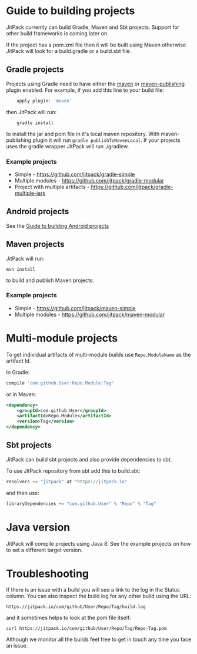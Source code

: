 # Guide to building projects

JitPack currently can build Gradle, Maven and Sbt projects. Support for other build frameworks is coming later on.

If the project has a pom.xml file then it will be built using Maven otherwise JitPack will look for a build.gradle  or a build.sbt file.


## Gradle projects

Projects using Gradle need to have either the [maven](http://gradle.org/docs/current/userguide/maven_plugin.html) or [maven-publishing](https://gradle.org/docs/current/userguide/publishing_maven.html) plugin enabled. For example, if you add this line to your build file:

```groovy
    apply plugin: 'maven'
```

then JitPack will run:

```
    gradle install
```

to install the jar and pom file in it's local maven repository. With maven-publishing plugin it will run `gradle publishToMavenLocal`. If your projects uses the gradle wrapper JitPack will run ./gradlew.

### Example projects

 - Simple - https://github.com/jitpack/gradle-simple
 - Multiple modules - https://github.com/jitpack/gradle-modular
 - Project with multiple artifacts - https://github.com/jitpack/gradle-multiple-jars

## Android projects

See the [Guide to building Android projects](https://github.com/jitpack/jitpack.io/blob/master/ANDROID.md)

## Maven projects

JitPack will run: 

    mvn install 
    
to build and publish Maven projects. 

### Example projects

 - Simple - https://github.com/jitpack/maven-simple
 - Multiple modules - https://github.com/jitpack/maven-modular
  
# Multi-module projects

To get individual artifacts of multi-module builds use `Repo.ModuleName` as the artifact Id.

In Gradle:

```groovy
compile 'com.github.User:Repo.Module:Tag'
```
or in Maven:

```xml
<dependency> 
	<groupId>com.github.User</groupId> 
	<artifactId>Repo.Module</artifactId> 
	<version>Tag</version> 
</dependency>
``` 

## Sbt projects

JitPack can build sbt projects and also provide dependencies to sbt.

To use JitPack repository from sbt add this to build.sbt:
```sbt
resolvers += "jitpack" at "https://jitpack.io"
```
and then use:
```sbt
libraryDependencies += "com.github.User" % "Repo" % "Tag"
```

# Java version

JitPack will compile projects using Java 8. See the example projects on how to set a different target version.

# Troubleshooting

If there is an issue with a build you will see a link to the log in the Status column. You can also inspect the build log for any other build using the URL:

```
https://jitpack.io/com/github/User/Repo/Tag/build.log
```

and it sometimes helps to look at the pom file itself:

```
curl https://jitpack.io/com/github/User/Repo/Tag/Repo-Tag.pom
```

Although we monitor all the builds feel free to get in touch any time you face an issue. 
